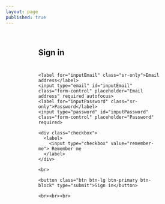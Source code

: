 ```yaml
---
layout: page
published: true
---
```


<style>

  .form-signin {
    max-width: 330px;
    padding: 15px;
    margin: auto;
  }
  
  .form-signin .form-signin-heading,
  .form-signin .checkbox {
    margin-bottom: 10px;
  }
  
  .form-signin .checkbox {
    font-weight: normal;
  }
  
  .form-signin .form-control {
    position: relative;
    height: auto;
    -webkit-box-sizing: border-box;
       -moz-box-sizing: border-box;
            box-sizing: border-box;
    padding: 10px;
    font-size: 16px;
  }
  
  .form-signin .form-control:focus {
    z-index: 2;
  }
  
  .form-signin input[type="email"] {
    margin-bottom: -1px;
    border-bottom-right-radius: 0;
    border-bottom-left-radius: 0;
  }
  
  .form-signin input[type="password"] {
    margin-bottom: 10px;
    border-top-left-radius: 0;
    border-top-right-radius: 0;
  }
  
</style>

<div>

  <form class="form-signin">
    <h2 class="form-signin-heading">Sign in</h2>
    <br>
    
    <label for="inputEmail" class="sr-only">Email address</label>
    <input type="email" id="inputEmail" class="form-control" placeholder="Email address" required autofocus>
    <label for="inputPassword" class="sr-only">Password</label>
    <input type="password" id="inputPassword" class="form-control" placeholder="Password" required>
    
    <div class="checkbox">
      <label>
        <input type="checkbox" value="remember-me"> Remember me
      </label>
    </div>
    
    <br>
    
    <button class="btn btn-lg btn-primary btn-block" type="submit">Sign in</button>
    
    <br><br><br>
    
  </form>

</div>
    
